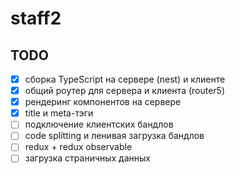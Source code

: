 # staff2

## TODO

- [x] сборка TypeScript на сервере (nest) и клиенте
- [x] общий роутер для сервера и клиента (router5)
- [x] рендеринг компонентов на сервере
- [x] title и meta-тэги
- [ ] подключение клиентских бандлов
- [ ] code splitting и ленивая загрузка бандлов
- [ ] redux + redux observable
- [ ] загрузка страничных данных
